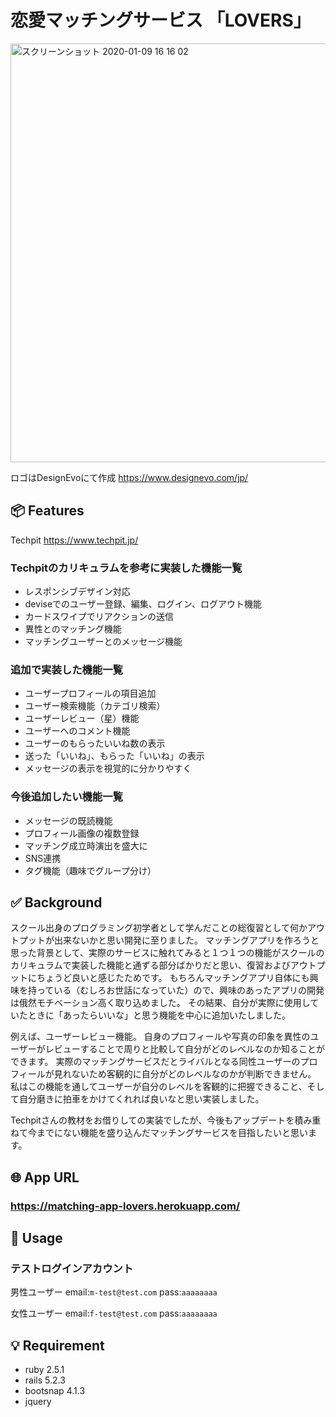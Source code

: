 # 恋愛マッチングサービス 「LOVERS」

<img width="670" alt="スクリーンショット 2020-01-09 16 16 02" src="https://user-images.githubusercontent.com/56910235/72861648-edb2ab00-3d0d-11ea-9676-e322749300ff.png">

ロゴはDesignEvoにて作成 https://www.designevo.com/jp/

## 📦 Features


Techpit https://www.techpit.jp/

### Techpitのカリキュラムを参考に実装した機能一覧
- レスポンシブデザイン対応
- deviseでのユーザー登録、編集、ログイン、ログアウト機能
- カードスワイプでリアクションの送信
- 異性とのマッチング機能
- マッチングユーザーとのメッセージ機能

### 追加で実装した機能一覧
- ユーザープロフィールの項目追加
- ユーザー検索機能（カテゴリ検索）
- ユーザーレビュー（星）機能
- ユーザーへのコメント機能
- ユーザーのもらったいいね数の表示
- 送った「いいね」、もらった「いいね」の表示
- メッセージの表示を視覚的に分かりやすく

### 今後追加したい機能一覧
- メッセージの既読機能
- プロフィール画像の複数登録
- マッチング成立時演出を盛大に
- SNS連携
- タグ機能（趣味でグループ分け）


## :white_check_mark: Background
スクール出身のプログラミング初学者として学んだことの総復習として何かアウトプットが出来ないかと思い開発に至りました。
マッチングアプリを作ろうと思った背景として、実際のサービスに触れてみると１つ１つの機能がスクールのカリキュラムで実装した機能と通ずる部分ばかりだと思い、復習およびアウトプットにちょうど良いと感じたためです。
もちろんマッチングアプリ自体にも興味を持っている（むしろお世話になっていた）ので、興味のあったアプリの開発は俄然モチベーション高く取り込めました。
その結果、自分が実際に使用していたときに「あったらいいな」と思う機能を中心に追加いたしました。

例えば、ユーザーレビュー機能。
自身のプロフィールや写真の印象を異性のユーザーがレビューすることで周りと比較して自分がどのレベルなのか知ることができます。
実際のマッチングサービスだとライバルとなる同性ユーザーのプロフィールが見れないため客観的に自分がどのレベルなのかが判断できません。
私はこの機能を通してユーザーが自分のレベルを客観的に把握できること、そして自分磨きに拍車をかけてくれれば良いなと思い実装しました。

Techpitさんの教材をお借りしての実装でしたが、今後もアップデートを積み重ねて今までにない機能を盛り込んだマッチングサービスを目指したいと思います。


## 🌐 App URL

### **https://matching-app-lovers.herokuapp.com/**  

## 💬 Usage
### テストログインアカウント

男性ユーザー
email:`m-test@test.com`
pass:`aaaaaaaa`

女性ユーザー
email:`f-test@test.com`
pass:`aaaaaaaa`
 

## :bulb: Requirement
* ruby 2.5.1
* rails 5.2.3
* bootsnap 4.1.3
* jquery